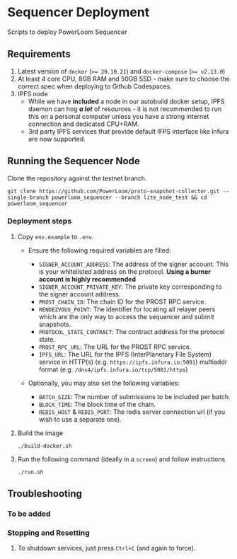 # Sequencer Deployment
Scripts to deploy PowerLoom Sequencer

## Requirements

1. Latest version of `docker` (`>= 20.10.21`) and `docker-compose` (`>= v2.13.0`)
2. At least 4 core CPU, 8GB RAM and 50GB SSD - make sure to choose the correct spec when deploying to Github Codespaces.
3. IPFS node
    - While we have __included__ a node in our autobuild docker setup, IPFS daemon can hog __*a lot*__ of resources - it is not recommended to run this on a personal computer unless you have a strong internet connection and dedicated CPU+RAM.
    - 3rd party IPFS services that provide default IFPS interface like Infura are now supported.



## Running the Sequencer Node

Clone the repository against the testnet branch.

`git clone https://github.com/PowerLoom/proto-snapshot-collector.git --single-branch powerloom_sequencer --branch lite_node_test && cd powerloom_sequencer`


### Deployment steps

1. Copy `env.example` to `.env`.
    - Ensure the following required variables are filled:
        - `SIGNER_ACCOUNT_ADDRESS`: The address of the signer account. This is your whitelisted address on the protocol. **Using a burner account is highly recommended**
        - `SIGNER_ACCOUNT_PRIVATE_KEY`: The private key corresponding to the signer account address.
        - `PROST_CHAIN_ID`: The chain ID for the PROST RPC service.
        - `RENDEZVOUS_POINT`: The identifier for locating all relayer peers which are the only way to access the sequencer and submit snapshots.
        - `PROTOCOL_STATE_CONTRACT`: The contract address for the protocol state.
        - `PROST_RPC_URL`: The URL for the PROST RPC service.
        - `IPFS_URL`: The URL for the IPFS (InterPlanetary File System) service in HTTP(s) (e.g. `https://ipfs.infura.io:5001`) multiaddr format (e.g. `/dns4/ipfs.infura.io/tcp/5001/https`)

    - Optionally, you may also set the following variables:
        - `BATCH_SIZE`: The number of submissions to be included per batch.
        - `BLOCK_TIME`: The block time of the chain.
        - `REDIS_HOST` & `REDIS_PORT`: The redis server connection url (if you wish to use a separate one).

2. Build the image

   `./build-docker.sh`

3. Run the following command (ideally in a `screen`) and follow instructions

   `./run.sh`

## Troubleshooting
### To be added
### Stopping and Resetting
1. To shutdown services, just press `Ctrl+C` (and again to force).
